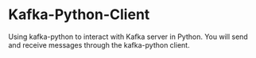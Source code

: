 # Kafka-Python-Client
Using kafka-python to interact with Kafka server in Python. You will send and receive messages through the kafka-python client.
